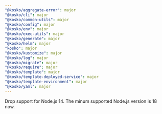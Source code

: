 ```yaml
---
"@kosko/aggregate-error": major
"@kosko/cli": major
"@kosko/common-utils": major
"@kosko/config": major
"@kosko/env": major
"@kosko/exec-utils": major
"@kosko/generate": major
"@kosko/helm": major
"kosko": major
"@kosko/kustomize": major
"@kosko/log": major
"@kosko/migrate": major
"@kosko/require": major
"@kosko/template": major
"@kosko/template-deployed-service": major
"@kosko/template-environment": major
"@kosko/yaml": major
---
```


Drop support for Node.js 14. The minum supported Node.js version is 18 now.
